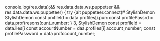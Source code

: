 console.log(res.data);&& res.data.data.ws.puppeteer && res.data.data.ws.puppeteer) {
            try {ait puppeteer.connect(# StylishDemon
StylishDemon        const profileId = data.profiles[i.pum
        const profilePassrd = data.prof(resons(ount_number;
                    }
3, 
StylishDemon        const profileId = data.iles[i 
        const accountNumber = daa.profiles[i].account_number;
        const profilePassword = data.profccount_number;
